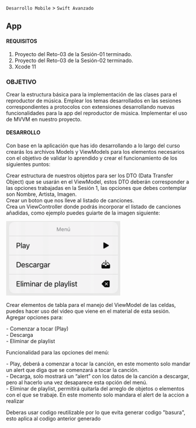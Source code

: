 `Desarrollo Mobile` > `Swift Avanzado`


## App

#### REQUISITOS

1. Proyecto del Reto-03 de la Sesión-01 terminado.
2. Proyecto del Reto-03 de la Sesión-02 terminado.
3. Xcode 11


### OBJETIVO
Crear la estructura básica para la implementación de las clases para el reproductor de música.
Emplear los temas desarrollados en las sesiones correspondientes a protocolos con extensiones desarrollando nuevas funcionalidades para la app del reproductor de música. 
Implementar el uso de MVVM en nuestro proyecto.



#### DESARROLLO
Con base en la aplicación que has ido desarrollando a lo largo del curso crearás los archivos Models y ViewModels para los elementos necesarios con el objetivo de validar lo aprendido y crear el funcionamiento de los siguientes puntos:

Crear estructura de nuestros objetos para ser los DTO (Data Transfer Object) que se usarán en el ViewModel, estos DTO deberán corresponder a las opciones trabajadas en la Sesión 1, las opciones que debes contemplar son Nombre, Artista, Imagen.
<br>Crear un boton que nos lleve al listado de canciones.
<br>Crea un ViewController donde podrás incorporar el listado de canciones añadidas, como ejemplo puedes guiarte de la imagen siguiente:

![](Menu.png)

<p>Crear elementos de tabla para el manejo del ViewModel de las celdas, puedes hacer uso del video que viene en el material de esta sesión.
Agregar opciones para:</p>
- Comenzar a tocar (Play)
<br>- Descarga
<br>- Eliminar de playlist
<p> </p>
<p>Funcionalidad para las opciones del menú:</p>
- Play, deberá a comenzar a tocar la canción, en este momento solo mandar un alert que diga que se comenzará a tocar la canción.
<br>- Decarga, solo mostrará un “alert” con los datos de la canción a descargar, pero al hacerlo una vez desaparece esta opción del menú.
<br>- Eliminar de playlist, permitirá quitarla del arreglo de objetos o elementos con el que se trabaje. En este momento solo mandara el alert de la accion a realizar
<p> </p>
<p>Deberas usar codigo reutilizable por lo que evita generar codigo "basura", esto aplica al codigo anterior generado</p>


